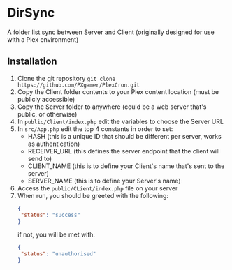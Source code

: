 # DirSync
A folder list sync between Server and Client (originally designed for use with a Plex environment)

## Installation

1. Clone the git repository `git clone https://github.com/PXgamer/PlexCron.git`
2. Copy the Client folder contents to your Plex content location (must be publicly accessible)
3. Copy the Server folder to anywhere (could be a web server that's public, or otherwise)
4. In `public/Client/index.php` edit the variables to choose the Server URL
5. In `src/App.php` edit the top 4 constants in order to set:
    - HASH (this is a unique ID that should be different per server, works as authentication)
    - RECEIVER_URL (this defines the server endpoint that the client will send to)
    - CLIENT_NAME (this is to define your Client's name that's sent to the server)
    - SERVER_NAME (this is to define your Server's name)
7. Access the `public/CLient/index.php` file on your server
8. When run, you should be greeted with the following:
   ```json
   {
    "status": "success"
   }
   ```
   if not, you will be met with:
   ```json
   {
    "status": "unauthorised"
   }
   ```
